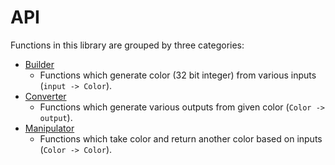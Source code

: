 # API

Functions in this library are grouped by three categories:

- [Builder](/api/builder)
  - Functions which generate color (32 bit integer) from various inputs (`input -> Color`).
- [Converter](/api/converter)
  - Functions which generate various outputs from given color (`Color -> output`).
- [Manipulator](/api/manipulator)
  - Functions which take color and return another color based on inputs (`Color -> Color`).
